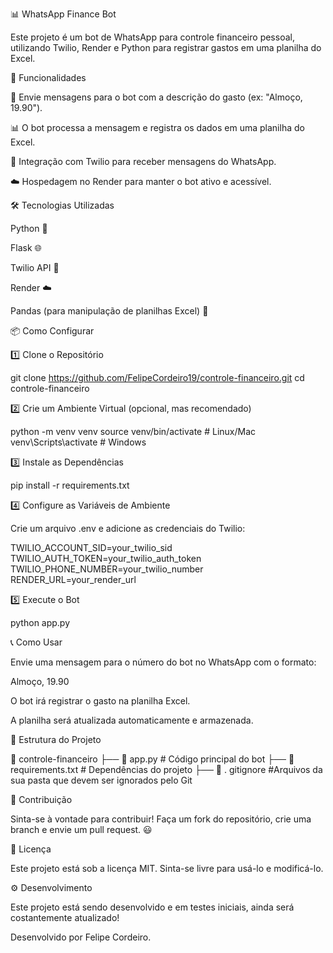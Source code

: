 📊 WhatsApp Finance Bot

Este projeto é um bot de WhatsApp para controle financeiro pessoal, utilizando Twilio, Render e Python para registrar gastos em uma planilha do Excel.

🚀 Funcionalidades

📩 Envie mensagens para o bot com a descrição do gasto (ex: "Almoço, 19.90").

📊 O bot processa a mensagem e registra os dados em uma planilha do Excel.

🔄 Integração com Twilio para receber mensagens do WhatsApp.

☁️ Hospedagem no Render para manter o bot ativo e acessível.

🛠 Tecnologias Utilizadas

Python 🐍

Flask 🌐

Twilio API 💬

Render ☁️

Pandas (para manipulação de planilhas Excel) 📑

📦 Como Configurar

1️⃣ Clone o Repositório

 git clone https://github.com/FelipeCordeiro19/controle-financeiro.git
 cd controle-financeiro

2️⃣ Crie um Ambiente Virtual (opcional, mas recomendado)

 python -m venv venv
 source venv/bin/activate  # Linux/Mac
 venv\Scripts\activate  # Windows

3️⃣ Instale as Dependências

 pip install -r requirements.txt

4️⃣ Configure as Variáveis de Ambiente

Crie um arquivo .env e adicione as credenciais do Twilio:

TWILIO_ACCOUNT_SID=your_twilio_sid
TWILIO_AUTH_TOKEN=your_twilio_auth_token
TWILIO_PHONE_NUMBER=your_twilio_number
RENDER_URL=your_render_url

5️⃣ Execute o Bot

 python app.py

📞 Como Usar

Envie uma mensagem para o número do bot no WhatsApp com o formato:

Almoço, 19.90

O bot irá registrar o gasto na planilha Excel.

A planilha será atualizada automaticamente e armazenada.

📂 Estrutura do Projeto

📂 controle-financeiro
├── 📄 app.py        # Código principal do bot
├── 📄 requirements.txt  # Dependências do projeto
├── 📄 . gitignore   #Arquivos da sua pasta que devem ser ignorados pelo Git

🤝 Contribuição

Sinta-se à vontade para contribuir! Faça um fork do repositório, crie uma branch e envie um pull request. 😃

📜 Licença

Este projeto está sob a licença MIT. Sinta-se livre para usá-lo e modificá-lo.

⚙️ Desenvolvimento

Este projeto está sendo desenvolvido e em testes iniciais, ainda será costantemente atualizado!

Desenvolvido por Felipe Cordeiro.

